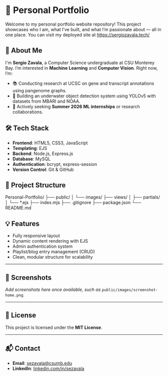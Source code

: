 # 🎨 Personal Portfolio

Welcome to my personal portfolio website repository! This project showcases who I am, what I’ve built, and what I’m passionate about — all in one place.
You can visit my deployed site at https://sergiozavala.tech/

## 👤 About Me

I'm **Sergio Zavala**, a Computer Science undergraduate at CSU Monterey Bay. I’m interested in **Machine Learning** and **Computer Vision**. Right now, I’m:

- 📚 Conducting research at UCSC on gene and transcript annotations using pangenome graphs.
- 🤖 Building an underwater object detection system using YOLOv5 with datasets from MBARI and NOAA.
- 🚀 Actively seeking **Summer 2026 ML internships** or research collaborations.

## 🛠️ Tech Stack

- **Frontend**: HTML5, CSS3, JavaScript  
- **Templating**: EJS  
- **Backend**: Node.js, Express.js  
- **Database**: MySQL  
- **Authentication**: bcrypt, express-session  
- **Version Control**: Git & GitHub

## 📁 Project Structure
Personal-Portfolio/
├── public/
│ └── images/
├── views/
│ ├── partials/
│ └── *.ejs
├── index.mjs
├── .gitignore
├── package.json
└── README.md

## 💡 Features

- Fully responsive layout  
- Dynamic content rendering with EJS  
- Admin authentication system  
- Playlist/blog entry management (CRUD)  
- Clean, modular structure for scalability  

---

## 📸 Screenshots

_Add screenshots here once available, such as_ `public/images/screenshot-home.png`.

---

## 🧾 License

This project is licensed under the **MIT License**.

---

## 📬 Contact

- **Email**: [sezavala@csumb.edu](mailto:sezavala@csumb.edu)  
- **LinkedIn**: [linkedin.com/in/sezavala](https://linkedin.com/in/sezavala)
